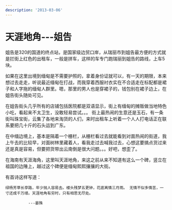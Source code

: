 ```yaml
---
description: '2013-03-06'
---
```


# 天涯地角---姐告

姐告是320的国道的终点站，是国家级边贸口岸，从瑞丽市到姐告最方便的方式就是拦街上红色的出租车，一般是拼车，这样的车专门跑瑞丽到姐告的路线，上车5块。

如果在这里出境到缅甸是不需要护照的，拿着身份证就可以，有一天的期限，本来想过去走走，听说最近缅甸在打战，而我穿着西服衬衣实在不合适走在标配都是裙子和人字拖的缅甸人群里。嗯，那里的男人也是穿裙子的，钱包别在裙子边上，在姐告街头随处可见。

在姐告街头几乎所有的店铺包括医院都是双语显示，街上有缅甸的摊贩做当地特色小吃，看起来不太卫生，没敢轻易尝试。。。 街上最热闹的生意还是玉石，有一条街叫珠宝街，云集了各地来淘货的人们，来时出租车上听着一个人人打电话正在联系要把几十斤的石头运到广东。

在中缅边境上，基本是隔着一个栅栏，从栅栏看过去就能看到对面热闹的街道，我上午去的比较早，对面树林里藏着人，看我走过去喊我过去，心想这要搞点货过来还是真是容易，但要把货带出云南倒是很大问题。。。好吧，想歪了。

在海南有天涯海角，这里叫天涯地角，来这之前从来不知道有这么一个碑，竖立在祖国的边陲上，越过这个碑便是缅甸熙熙攘攘的大街。

有首诗这样写道：

```text
绿杨芳草长亭路，年少抛人容易去。楼头残梦五更钟，花底离情三月雨。 无情不似多情苦，一寸还成千万缕。天涯地角有穷时，只有相思无尽处。
```

              ---晏殊  


